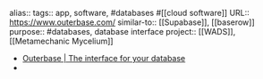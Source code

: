 alias::
tags:: app, software, #databases #[[cloud software]] 
URL:: https://www.outerbase.com/
similar-to:: [[Supabase]], [[baserow]] 
purpose:: #databases, database interface
project:: [[WADS]], [[Metamechanic Mycelium]]

- [Outerbase | The interface for your database](https://www.outerbase.com/)
-
